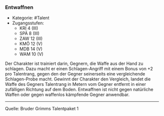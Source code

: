 ### Entwaffnen

- Kategorie: #Talent
- Zugangsstufen:
  - KRI 4 (III)
  - SPÄ 8 (III)
  - ZAW 12 (III)
  - KMÖ 12 (V)
  - MDB 14 (V)
  - WAM 10 (V)

Der Charakter ist trainiert darin, Gegnern, die Waffe aus der Hand zu schlagen. Dazu macht er einen Schlagen-Angriff mit einem Bonus von +2 pro Talentrang, gegen den der Gegner seinerseits eine vergleichende Schlagen-Probe macht. Gewinnt der Charakter den Vergleich, landet die Waffe des Gegners Talentrang in Metern vom Gegner entfernt in einer zufälligen Richtung auf dem Boden. Entwaffnen ist nicht gegen natürliche Waffen oder gegen waffenlos kämpfende Gegner anwendbar.

---

Quelle: Bruder Grimms Talentpaket 1
